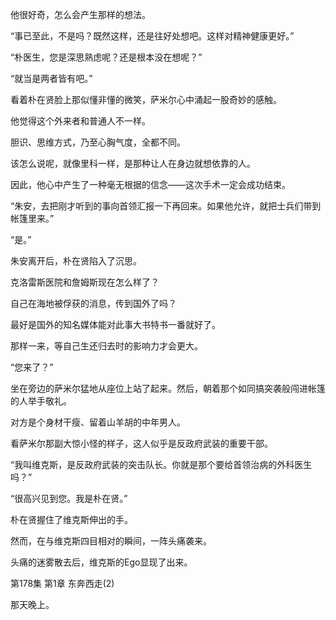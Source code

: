 他很好奇，怎么会产生那样的想法。

“事已至此，不是吗？既然这样，还是往好处想吧。这样对精神健康更好。”

“朴医生，您是深思熟虑呢？还是根本没在想呢？”

“就当是两者皆有吧。”

看着朴在贤脸上那似懂非懂的微笑，萨米尔心中涌起一股奇妙的感触。

他觉得这个外来者和普通人不一样。

胆识、思维方式，乃至心胸气度，全都不同。

该怎么说呢，就像里科一样，是那种让人在身边就想依靠的人。

因此，他心中产生了一种毫无根据的信念——这次手术一定会成功结束。

“朱安，去把刚才听到的事向首领汇报一下再回来。如果他允许，就把士兵们带到帐篷里来。”

“是。”

朱安离开后，朴在贤陷入了沉思。

克洛雷斯医院和詹姆斯现在怎么样了？

自己在海地被俘获的消息，传到国外了吗？

最好是国外的知名媒体能对此事大书特书一番就好了。

那样一来，等自己生还归去时的影响力才会更大。

“您来了？”

坐在旁边的萨米尔猛地从座位上站了起来。然后，朝着那个如同搞突袭般闯进帐篷的人举手敬礼。

对方是个身材干瘦、留着山羊胡的中年男人。

看萨米尔那副大惊小怪的样子，这人似乎是反政府武装的重要干部。

“我叫维克斯，是反政府武装的突击队长。你就是那个要给首领治病的外科医生吗？”

“很高兴见到您。我是朴在贤。”

朴在贤握住了维克斯伸出的手。

然而，在与维克斯四目相对的瞬间，一阵头痛袭来。

头痛的迷雾散去后，维克斯的Ego显现了出来。

第178集 第1章 东奔西走(2)

那天晚上。